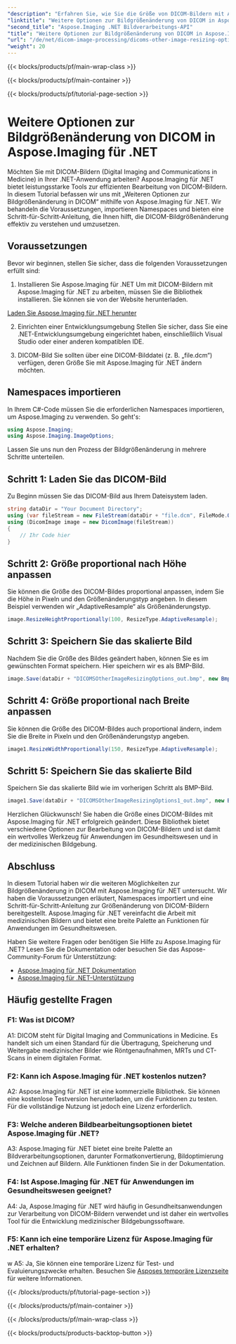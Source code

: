 ```yaml
---
"description": "Erfahren Sie, wie Sie die Größe von DICOM-Bildern mit Aspose.Imaging für .NET ändern. Eine Schritt-für-Schritt-Anleitung zur effizienten medizinischen Bildbearbeitung."
"linktitle": "Weitere Optionen zur Bildgrößenänderung von DICOM in Aspose.Imaging für .NET"
"second_title": "Aspose.Imaging .NET Bildverarbeitungs-API"
"title": "Weitere Optionen zur Bildgrößenänderung von DICOM in Aspose.Imaging für .NET"
"url": "/de/net/dicom-image-processing/dicoms-other-image-resizing-options/"
"weight": 20
---
```


{{< blocks/products/pf/main-wrap-class >}}

{{< blocks/products/pf/main-container >}}

{{< blocks/products/pf/tutorial-page-section >}}

# Weitere Optionen zur Bildgrößenänderung von DICOM in Aspose.Imaging für .NET

Möchten Sie mit DICOM-Bildern (Digital Imaging and Communications in Medicine) in Ihrer .NET-Anwendung arbeiten? Aspose.Imaging für .NET bietet leistungsstarke Tools zur effizienten Bearbeitung von DICOM-Bildern. In diesem Tutorial befassen wir uns mit „Weiteren Optionen zur Bildgrößenänderung in DICOM“ mithilfe von Aspose.Imaging für .NET. Wir behandeln die Voraussetzungen, importieren Namespaces und bieten eine Schritt-für-Schritt-Anleitung, die Ihnen hilft, die DICOM-Bildgrößenänderung effektiv zu verstehen und umzusetzen.

## Voraussetzungen

Bevor wir beginnen, stellen Sie sicher, dass die folgenden Voraussetzungen erfüllt sind:

1. Installieren Sie Aspose.Imaging für .NET
Um mit DICOM-Bildern mit Aspose.Imaging für .NET zu arbeiten, müssen Sie die Bibliothek installieren. Sie können sie von der Website herunterladen.

[Laden Sie Aspose.Imaging für .NET herunter](https://releases.aspose.com/imaging/net/)

2. Einrichten einer Entwicklungsumgebung
Stellen Sie sicher, dass Sie eine .NET-Entwicklungsumgebung eingerichtet haben, einschließlich Visual Studio oder einer anderen kompatiblen IDE.

3. DICOM-Bild
Sie sollten über eine DICOM-Bilddatei (z. B. „file.dcm“) verfügen, deren Größe Sie mit Aspose.Imaging für .NET ändern möchten.

## Namespaces importieren

In Ihrem C#-Code müssen Sie die erforderlichen Namespaces importieren, um Aspose.Imaging zu verwenden. So geht's:

```csharp
using Aspose.Imaging;
using Aspose.Imaging.ImageOptions;
```

Lassen Sie uns nun den Prozess der Bildgrößenänderung in mehrere Schritte unterteilen.

## Schritt 1: Laden Sie das DICOM-Bild
Zu Beginn müssen Sie das DICOM-Bild aus Ihrem Dateisystem laden.

```csharp
string dataDir = "Your Document Directory";
using (var fileStream = new FileStream(dataDir + "file.dcm", FileMode.Open, FileAccess.Read))
using (DicomImage image = new DicomImage(fileStream))
{
    // Ihr Code hier
}
```

## Schritt 2: Größe proportional nach Höhe anpassen
Sie können die Größe des DICOM-Bildes proportional anpassen, indem Sie die Höhe in Pixeln und den Größenänderungstyp angeben. In diesem Beispiel verwenden wir „AdaptiveResample“ als Größenänderungstyp.

```csharp
image.ResizeHeightProportionally(100, ResizeType.AdaptiveResample);
```

## Schritt 3: Speichern Sie das skalierte Bild
Nachdem Sie die Größe des Bildes geändert haben, können Sie es im gewünschten Format speichern. Hier speichern wir es als BMP-Bild.

```csharp
image.Save(dataDir + "DICOMSOtherImageResizingOptions_out.bmp", new BmpOptions());
```

## Schritt 4: Größe proportional nach Breite anpassen
Sie können die Größe des DICOM-Bildes auch proportional ändern, indem Sie die Breite in Pixeln und den Größenänderungstyp angeben.

```csharp
image1.ResizeWidthProportionally(150, ResizeType.AdaptiveResample);
```

## Schritt 5: Speichern Sie das skalierte Bild
Speichern Sie das skalierte Bild wie im vorherigen Schritt als BMP-Bild.

```csharp
image1.Save(dataDir + "DICOMSOtherImageResizingOptions1_out.bmp", new BmpOptions());
```

Herzlichen Glückwunsch! Sie haben die Größe eines DICOM-Bildes mit Aspose.Imaging für .NET erfolgreich geändert. Diese Bibliothek bietet verschiedene Optionen zur Bearbeitung von DICOM-Bildern und ist damit ein wertvolles Werkzeug für Anwendungen im Gesundheitswesen und in der medizinischen Bildgebung.

## Abschluss

In diesem Tutorial haben wir die weiteren Möglichkeiten zur Bildgrößenänderung in DICOM mit Aspose.Imaging für .NET untersucht. Wir haben die Voraussetzungen erläutert, Namespaces importiert und eine Schritt-für-Schritt-Anleitung zur Größenänderung von DICOM-Bildern bereitgestellt. Aspose.Imaging für .NET vereinfacht die Arbeit mit medizinischen Bildern und bietet eine breite Palette an Funktionen für Anwendungen im Gesundheitswesen.

Haben Sie weitere Fragen oder benötigen Sie Hilfe zu Aspose.Imaging für .NET? Lesen Sie die Dokumentation oder besuchen Sie das Aspose-Community-Forum für Unterstützung:

- [Aspose.Imaging für .NET Dokumentation](https://reference.aspose.com/imaging/net/)
- [Aspose.Imaging für .NET-Unterstützung](https://forum.aspose.com/)

## Häufig gestellte Fragen

### F1: Was ist DICOM?

A1: DICOM steht für Digital Imaging and Communications in Medicine. Es handelt sich um einen Standard für die Übertragung, Speicherung und Weitergabe medizinischer Bilder wie Röntgenaufnahmen, MRTs und CT-Scans in einem digitalen Format.

### F2: Kann ich Aspose.Imaging für .NET kostenlos nutzen?

A2: Aspose.Imaging für .NET ist eine kommerzielle Bibliothek. Sie können eine kostenlose Testversion herunterladen, um die Funktionen zu testen. Für die vollständige Nutzung ist jedoch eine Lizenz erforderlich.

### F3: Welche anderen Bildbearbeitungsoptionen bietet Aspose.Imaging für .NET?

A3: Aspose.Imaging für .NET bietet eine breite Palette an Bildverarbeitungsoptionen, darunter Formatkonvertierung, Bildoptimierung und Zeichnen auf Bildern. Alle Funktionen finden Sie in der Dokumentation.

### F4: Ist Aspose.Imaging für .NET für Anwendungen im Gesundheitswesen geeignet?

A4: Ja, Aspose.Imaging für .NET wird häufig in Gesundheitsanwendungen zur Verarbeitung von DICOM-Bildern verwendet und ist daher ein wertvolles Tool für die Entwicklung medizinischer Bildgebungssoftware.

### F5: Kann ich eine temporäre Lizenz für Aspose.Imaging für .NET erhalten?
w
A5: Ja, Sie können eine temporäre Lizenz für Test- und Evaluierungszwecke erhalten. Besuchen Sie [Asposes temporäre Lizenzseite](https://purchase.aspose.com/temporary-license/) für weitere Informationen.

{{< /blocks/products/pf/tutorial-page-section >}}

{{< /blocks/products/pf/main-container >}}

{{< /blocks/products/pf/main-wrap-class >}}

{{< blocks/products/products-backtop-button >}}